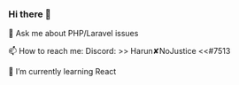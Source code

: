 ### Hi there 👋

💬 Ask me about PHP/Laravel issues

📫 How to reach me: Discord: >> Harun✘NoJustice <<#7513

🌱 I’m currently learning React
<!--
**xNoJustice/xNoJustice** is a ✨ _special_ ✨ repository because its `README.md` (this file) appears on your GitHub profile.

Here are some ideas to get you started:

- 🔭 I’m currently working on ...
- 👯 I’m looking to collaborate on ...
- 🤔 I’m looking for help with ...
- 😄 Pronouns: ...
- ⚡ Fun fact: ...
-->
